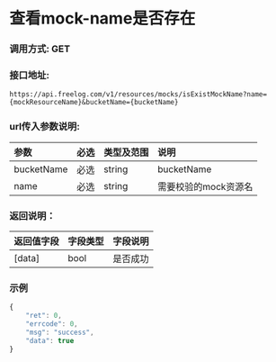 # 查看mock-name是否存在

### 调用方式: GET

### 接口地址:

```
https://api.freelog.com/v1/resources/mocks/isExistMockName?name={mockResourceName}&bucketName={bucketName}
```

### url传入参数说明:

| 参数 | 必选 | 类型及范围 | 说明 |
| :--- | :--- | :--- | :--- |
|bucketName|必选|string|bucketName|
|name|必选|string|需要校验的mock资源名|


### 返回说明：

| 返回值字段 | 字段类型 | 字段说明 |
| :--- | :--- | :--- |
| [data] | bool | 是否成功|


### 示例

```js
{
    "ret": 0,
    "errcode": 0,
    "msg": "success",
    "data": true
}
```